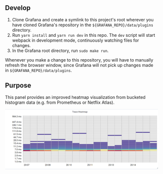 ## Develop

1. Clone Grafana and create a symlink to this project's root wherever you have cloned Grafana's repository in the `${GRAFANA_REPO}/data/plugins` directory.
2. Run `yarn install` and `yarn run dev` in this repo. The `dev` script will start webpack in development mode, continuously watching files for changes.
3. In the Grafana root directory, run `sudo make run`.

Whenever you make a change to this repository, you will have to manually refresh the browser window, since Grafana will not pick up changes made in `${GRAFANA_REPO}/data/plugins`.

## Purpose

This panel provides an improved heatmap visualization from bucketed histogram data (e.g. from Prometheus or Netflix Atlas).

![Plugin example](doc/img/heatmap.png)
